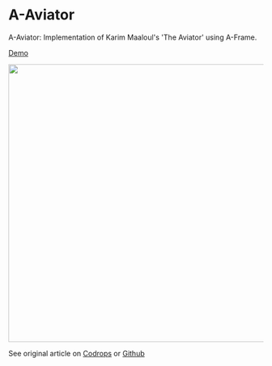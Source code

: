 # A-Aviator
A-Aviator: Implementation of Karim Maaloul's 'The Aviator' using A-Frame.

[Demo](https://rlamana.github.io/a-aviator/)

<img src="http://rlamana.com/img/a-aviator.png" width="550"/>

See original article on [Codrops](http://tympanus.net/codrops/2016/04/26/the-aviator-animating-basic-3d-scene-threejs/) or [Github](https://github.com/yakudoo/TheAviator)
